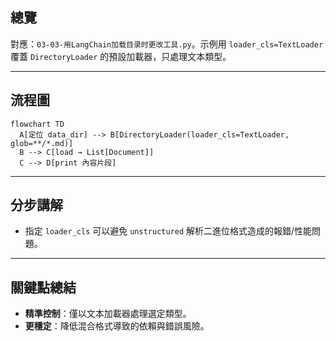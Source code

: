 ## 總覽

對應：`03-03-用LangChain加载目录时更改工具.py`。示例用 `loader_cls=TextLoader` 覆蓋 `DirectoryLoader` 的預設加載器，只處理文本類型。

---

## 流程圖

```mermaid
flowchart TD
  A[定位 data_dir] --> B[DirectoryLoader(loader_cls=TextLoader, glob=**/*.md)]
  B --> C[load → List[Document]]
  C --> D[print 內容片段]
```

---

## 分步講解

- 指定 `loader_cls` 可以避免 `unstructured` 解析二進位格式造成的報錯/性能問題。

---

## 關鍵點總結

- **精準控制**：僅以文本加載器處理選定類型。
- **更穩定**：降低混合格式導致的依賴與錯誤風險。


